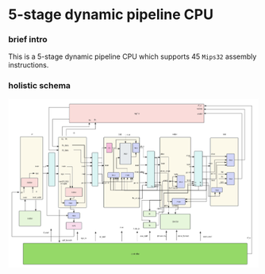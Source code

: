 # 5-stage dynamic pipeline CPU

### brief intro

This is a 5-stage dynamic pipeline CPU which supports 45 ```Mips32``` assembly instructions.

### holistic schema

![](.\overall.jpg)